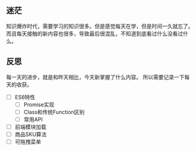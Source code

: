 ## 迷茫
知识爆炸时代，需要学习的知识很多。但是感觉每天在学，但是时间一久就忘了。
而且每天接触的新内容也很多，导致最后很混乱，不知道到底看过什么没看过什么。

## 反思
每一天的进步，就是和昨天相比，今天新掌握了什么内容。
所以需要记录一下每天的收获。


- [ ] ES6特性
  - [ ] Promise实现
  - [ ] Class和传统Function区别
  - [ ] 常用API
- [ ] 前端模块加载
- [ ] 商品SKU算法
- [ ] 可拖拽菜单
